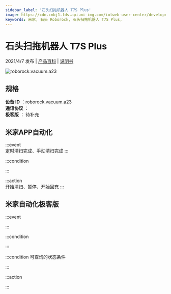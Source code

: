```yaml
---
sidebar_label: '石头扫拖机器人 T7S Plus'
image: https://cdn.cnbj1.fds.api.mi-img.com/iotweb-user-center/developer_1679048994653LmMa9q71.png?GalaxyAccessKeyId=AKVGLQWBOVIRQ3XLEW&Expires=9223372036854775807&Signature=o3pFh3dPTvAmSAq1e6C5D4dDn9U=
keywords: 米家, 石头 Roborock, 石头扫拖机器人 T7S Plus, 
---
```

# 石头扫拖机器人 T7S Plus

2021/4/7 发布 | [产品百科](https://home.mi.com/webapp/content/baike/product/index.html?model=roborock.vacuum.a23/) | [说明书](https://home.mi.com/views/introduction.html?model=roborock.vacuum.a23&region=cn)

![roborock.vacuum.a23](https://cdn.cnbj1.fds.api.mi-img.com/iotweb-user-center/developer_1679048994653LmMa9q71.png?GalaxyAccessKeyId=AKVGLQWBOVIRQ3XLEW&Expires=9223372036854775807&Signature=o3pFh3dPTvAmSAq1e6C5D4dDn9U=)

## 规格  
> 
**设备 ID** ：roborock.vacuum.a23  
**通讯协议** ：  
**极客版**  ： 待补充 


## 米家APP自动化  

:::event  
定时清扫完成、手动清扫完成
:::

:::condition  

:::

:::action   
开始清扫、暂停、开始回充
:::

## 米家自动化极客版  

:::event  

:::

:::condition  

:::

:::condition 可查询的状态条件  

:::

:::action  

:::

        
